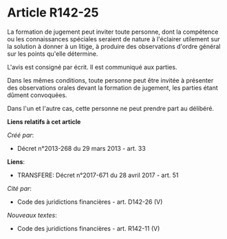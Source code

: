 # Article R142-25

La formation de jugement peut inviter toute personne, dont la compétence ou les connaissances spéciales seraient de nature à
l'éclairer utilement sur la solution à donner à un litige, à produire des observations d'ordre général sur les points qu'elle
détermine. 

L'avis est consigné par écrit. Il est communiqué aux parties. 

Dans les mêmes conditions, toute personne peut être invitée à présenter des observations orales devant la formation de
jugement, les parties étant dûment convoquées. 

Dans l'un et l'autre cas, cette personne ne peut prendre part au délibéré.

**Liens relatifs à cet article**

_Créé par_:

  - Décret n°2013-268 du 29 mars 2013 - art. 33

**Liens**:

  - TRANSFERE: Décret n°2017-671 du 28 avril 2017 - art. 51

_Cité par_:

  - Code des juridictions financières - art. D142-26 (V)

_Nouveaux textes_:

  - Code des juridictions financières - art. R142-11 (V)
